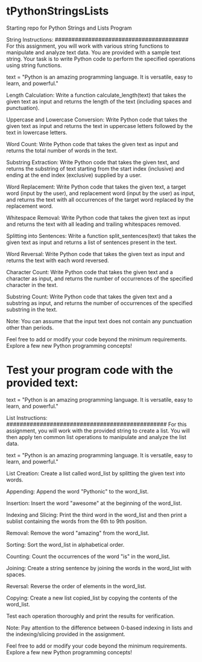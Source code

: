 # tPythonStringsLists
Starting repo for Python Strings and Lists Program

String Instructions: 
########################################
For this assignment, you will work with various string functions to manipulate and analyze text data. You are provided with a sample text string. Your task is to write Python code to perform the specified operations using string functions.

text = "Python is an amazing programming language. It is versatile, easy to learn, and powerful."

Length Calculation: Write a function calculate_length(text) that takes the given text as input and returns the length of the text (including spaces and punctuation).

Uppercase and Lowercase Conversion: Write Python code that takes the given text as input and returns the text in uppercase letters followed by the text in lowercase letters.

Word Count: Write Python code that takes the given text as input and returns the total number of words in the text.

Substring Extraction: Write Python code that takes the given text, and returns the substring of text starting from the start index (inclusive) and ending at the end index (exclusive) supplied by a user.

Word Replacement: Write Python code that takes the given text, a target word (input by the user), and replacement word (input by the user) as input, and returns the text with all occurrences of the target word replaced by the replacement word.

Whitespace Removal: Write Python code that takes the given text as input and returns the text with all leading and trailing whitespaces removed.

Splitting into Sentences: Write a function split_sentences(text) that takes the given text as input and returns a list of sentences present in the text.

Word Reversal: Write Python code that takes the given text as input and returns the text with each word reversed.

Character Count: Write Python code that takes the given text and a character as input, and returns the number of occurrences of the specified character in the text.

Substring Count: Write Python code that takes the given text and a substring as input, and returns the number of occurrences of the specified substring in the text.

Note: You can assume that the input text does not contain any punctuation other than periods.

Feel free to add or modify your code beyond the minimum requirements. Explore a few new Python programming concepts!

# Test your program code with the provided text:
text = "Python is an amazing programming language. It is versatile, easy to learn, and powerful."

List Instructions:
################################################
For this assignment, you will work with the provided string to create a list. You will then apply ten common list operations to manipulate and analyze the list data.

text = "Python is an amazing programming language. It is versatile, easy to learn, and powerful."

List Creation: Create a list called word_list by splitting the given text into words.

Appending: Append the word "Pythonic" to the word_list.

Insertion: Insert the word "awesome" at the beginning of the word_list.

Indexing and Slicing: Print the third word in the word_list and then print a sublist containing the words from the 6th to 9th position.

Removal: Remove the word "amazing" from the word_list.

Sorting: Sort the word_list in alphabetical order.

Counting: Count the occurrences of the word "is" in the word_list.

Joining: Create a string sentence by joining the words in the word_list with spaces.

Reversal: Reverse the order of elements in the word_list.

Copying: Create a new list copied_list by copying the contents of the word_list.

Test each operation thoroughly and print the results for verification.

Note: Pay attention to the difference between 0-based indexing in lists and the indexing/slicing provided in the assignment.

Feel free to add or modify your code beyond the minimum requirements. Explore a few new Python programming concepts!






